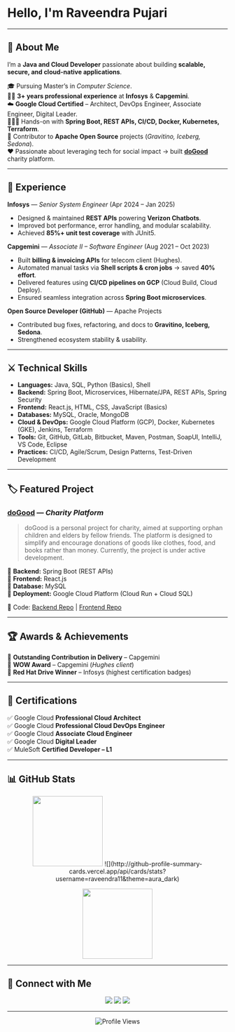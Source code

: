 # Hello, I'm Raveendra Pujari  


---

## 🥷 About Me  
I’m a **Java and Cloud Developer** passionate about building **scalable, secure, and cloud-native applications**.  

🎓 Pursuing Master’s in *Computer Science*.  
🕵️‍♂️ **3+ years professional experience** at **Infosys** & **Capgemini**.  
☁️ **Google Cloud Certified** – Architect, DevOps Engineer, Associate Engineer, Digital Leader.  
🧑🏻‍💻 Hands-on with **Spring Boot, REST APIs, CI/CD, Docker, Kubernetes, Terraform**.  
🤝 Contributor to **Apache Open Source** projects (*Gravitino, Iceberg, Sedona*).  
‪‪❤️ Passionate about leveraging tech for social impact → built **[doGood](https://wedogood.help)** charity platform.  

---

## 💼 Experience  

**Infosys** — *Senior System Engineer* (Apr 2024 – Jan 2025)  
- Designed & maintained **REST APIs** powering **Verizon Chatbots**.  
- Improved bot performance, error handling, and modular scalability.  
- Achieved **85%+ unit test coverage** with JUnit5.  

**Capgemini** — *Associate II – Software Engineer* (Aug 2021 – Oct 2023)  
- Built **billing & invoicing APIs** for telecom client (Hughes).  
- Automated manual tasks via **Shell scripts & cron jobs** → saved **40% effort**.  
- Delivered features using **CI/CD pipelines on GCP** (Cloud Build, Cloud Deploy).  
- Ensured seamless integration across **Spring Boot microservices**.  

**Open Source Developer (GitHub)** — Apache Projects  
- Contributed bug fixes, refactoring, and docs to **Gravitino, Iceberg, Sedona**.  
- Strengthened ecosystem stability & usability.  

---

## ⚔️ Technical Skills  

- **Languages:** Java, SQL, Python (Basics), Shell  
- **Backend:** Spring Boot, Microservices, Hibernate/JPA, REST APIs, Spring Security  
- **Frontend:** React.js, HTML, CSS, JavaScript (Basics)  
- **Databases:** MySQL, Oracle, MongoDB  
- **Cloud & DevOps:** Google Cloud Platform (GCP), Docker, Kubernetes (GKE), Jenkins, Terraform  
- **Tools:** Git, GitHub, GitLab, Bitbucket, Maven, Postman, SoapUI, IntelliJ, VS Code, Eclipse  
- **Practices:** CI/CD, Agile/Scrum, Design Patterns, Test-Driven Development  

---

## 🏷️ Featured Project  

### [doGood](https://wedogood.help) — *Charity Platform*  
> doGood is a personal project for charity, aimed at supporting orphan children and elders by fellow friends. The platform is designed to simplify and encourage donations of goods like clothes, food, and books rather than money. Currently, the project is under active development.

 🔹 **Backend:** Spring Boot (REST APIs)  
 🔹 **Frontend:** React.js  
 🔹 **Database:** MySQL  
 🔹 **Deployment:** Google Cloud Platform (Cloud Run + Cloud SQL)  

📂 Code: [Backend Repo](https://github.com/raveendra11/doGood) | [Frontend Repo](https://github.com/raveendra11/doGood-web)  

---

## 🏆 Awards & Achievements  

 🏅 **Outstanding Contribution in Delivery** – Capgemini  
 🌟 **WOW Award** – Capgemini (*Hughes client*)  
 🥇 **Red Hat Drive Winner** – Infosys (highest certification badges)  

---

## 📜 Certifications  

 ✅ Google Cloud **Professional Cloud Architect**  
 ✅ Google Cloud **Professional Cloud DevOps Engineer**  
 ✅ Google Cloud **Associate Cloud Engineer**  
 ✅ Google Cloud **Digital Leader**  
 ✅ MuleSoft **Certified Developer – L1**  

---

## 📊 GitHub Stats  

<p align="center">
  <img src="https://github-readme-stats.vercel.app/api?username=raveendra11&show_icons=true&theme=tokyonight" height="160"/>
  ![](http://github-profile-summary-cards.vercel.app/api/cards/stats?username=raveendra11&theme=aura_dark)
</p>

<p align="center">
  <img src="https://github-readme-stats.vercel.app/api/top-langs/?username=raveendra11&layout=compact&theme=tokyonight" height="160"/>
</p>


---
## 🤝 Connect with Me  

<p align="center">
  <a href="https://www.linkedin.com/in/raveendra-eleven/"><img src="https://img.shields.io/badge/LinkedIn-blue?logo=linkedin&logoColor=white&style=for-the-badge" /></a>
  <a href="https://raveendra11.github.io/portfolio/"><img src="https://img.shields.io/badge/Portfolio-ff5722?logo=firefox&logoColor=white&style=for-the-badge" /></a>
  <a href="https://github.com/raveendra11/portfolio/raw/main/assets/Raveendra_Pujari_Resume_Dec26.pdf" target="_blank">
  <img src="https://img.shields.io/badge/Resume-0A66C2?logo=googledocs&logoColor=white&style=for-the-badge" />
</a>
</p>

---

<p align="center">
  <img src="https://komarev.com/ghpvc/?username=raveendra11&color=blue&style=flat-square" alt="Profile Views" />
</p>
